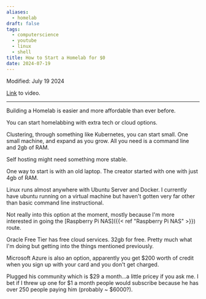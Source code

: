 ```yaml
---
aliases:
  - homelab
draft: false
tags:
  - computerscience
  - youtube
  - linux
  - shell
title: How to Start a Homelab for $0
date: 2024-07-19
---
```

Modified: July 19 2024 

[Link](https://www.youtube.com/watch?v=upC8G5yFBsA) to video.

-------------------------------------------------------------------------------

Building a Homelab is easier and more affordable than ever before. 

You can start homelabbing with extra tech or cloud options.

Clustering, through something like Kubernetes, you can start small. One small machine, and expand as you grow. All you need is a command line and 2gb of RAM.

Self hosting might need something more stable.

One way to start is with an old laptop. The creator started with one with just 4gb of RAM.

Linux runs almost anywhere with Ubuntu Server and Docker. I currently have ubuntu running on a virtual machine but haven't gotten very far other than basic command line instructional.

Not really into this option at the moment, mostly because I'm more interested in going the [Raspberry Pi NAS]({{< ref "Raspberry Pi NAS" >}}) route.

Oracle Free Tier has free cloud services. 32gb for free. Pretty much what I'm doing but getting into the things mentioned previously. 

Microsoft Azure is also an option, apparently you get $200 worth of credit when you sign up with your card and you don't get charged. 

Plugged his community which is $29 a month...a little pricey if you ask me. I bet if I threw up one for $1 a month people would subscribe because he has over 250 people paying him (probably ~ $6000?).


